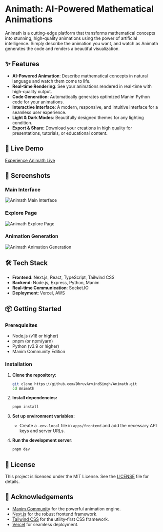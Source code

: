 # Animath: AI-Powered Mathematical Animations

Animath is a cutting-edge platform that transforms mathematical concepts into stunning, high-quality animations using the power of artificial intelligence. Simply describe the animation you want, and watch as Animath generates the code and renders a beautiful visualization.

## ✨ Features

- **AI-Powered Animation**: Describe mathematical concepts in natural language and watch them come to life.
- **Real-time Rendering**: See your animations rendered in real-time with high-quality output.
- **Code Generation**: Automatically generates optimized Manim Python code for your animations.
- **Interactive Interface**: A modern, responsive, and intuitive interface for a seamless user experience.
- **Light & Dark Modes**: Beautifully designed themes for any lighting condition.
- **Export & Share**: Download your creations in high quality for presentations, tutorials, or educational content.

## 🚀 Live Demo

[Experience Animath Live](https://animath.dsingh.fun/)

## 📸 Screenshots

### Main Interface
![Animath Main Interface](https://i.imgur.com/your-main-interface-screenshot.png)

### Explore Page
![Animath Explore Page](https://i.imgur.com/your-explore-page-screenshot.png)

### Animation Generation
![Animath Animation Generation](https://i.imgur.com/your-animation-generation-screenshot.png)

## 🛠️ Tech Stack

- **Frontend**: Next.js, React, TypeScript, Tailwind CSS
- **Backend**: Node.js, Express, Python, Manim
- **Real-time Communication**: Socket.IO
- **Deployment**: Vercel, AWS

## 📦 Getting Started

### Prerequisites

- Node.js (v18 or higher)
- pnpm (or npm/yarn)
- Python (v3.9 or higher)
- Manim Community Edition

### Installation

1. **Clone the repository:**
   ```sh
   git clone https://github.com/DhruvArvindSingh/Animath.git
   cd Animath
   ```

2. **Install dependencies:**
   ```sh
   pnpm install
   ```

3. **Set up environment variables:**
   - Create a `.env.local` file in `apps/frontend` and add the necessary API keys and server URLs.

4. **Run the development server:**
   ```sh
   pnpm dev
   ```

## 📜 License

This project is licensed under the MIT License. See the [LICENSE](LICENSE) file for details.

## 🙏 Acknowledgements

- [Manim Community](https://www.manim.community/) for the powerful animation engine.
- [Next.js](https://nextjs.org/) for the robust frontend framework.
- [Tailwind CSS](https://tailwindcss.com/) for the utility-first CSS framework.
- [Vercel](https://vercel.com/) for seamless deployment.
